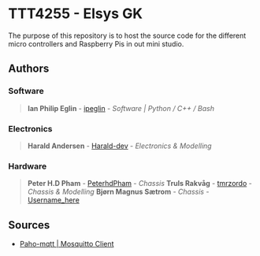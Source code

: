 # TTT4255 - Elsys GK
The purpose of this repository is to host the source code for the different micro controllers and Raspberry Pis in out mini studio.

## Authors

### Software
> **Ian Philip Eglin** - [ipeglin](https://github.com/ipeglin) -   *Software | Python / C++ / Bash*

### Electronics
> **Harald Andersen** - [Harald-dev](https://github.com/Harald-dev) -  *Electronics & Modelling*

### Hardware
> **Peter H.D Pham** - [PeterhdPham](https://github.com/PeterhdPham) -     *Chassis*
> **Truls Rakvåg** - [tmrzordo](https://github.com/tmrzordo) -     *Chassis & Modelling*
> **Bjørn Magnus Sætrom** - *Chassis* - [Username_here](#)

## Sources

* [Paho-mqtt | Mosquitto Client](https://www.eclipse.org/paho/index.php?page=clients/python/docs/index.php#connect-reconnect-disconnect)
